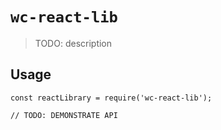 # `wc-react-lib`

> TODO: description

## Usage

```
const reactLibrary = require('wc-react-lib');

// TODO: DEMONSTRATE API
```
